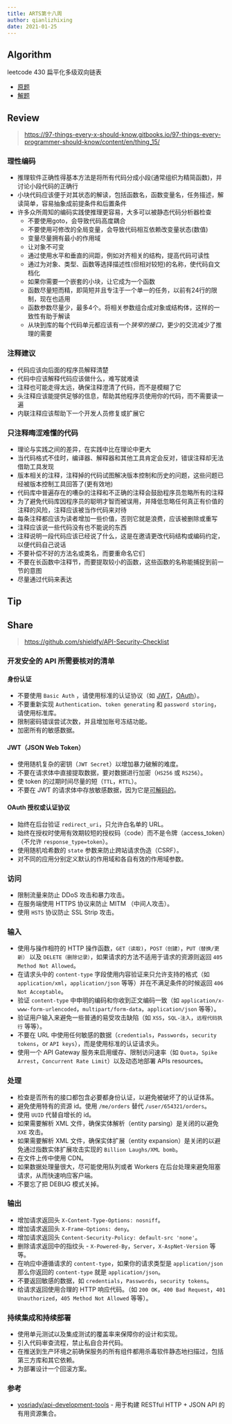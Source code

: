 ```yaml
---
title: ARTS第十八周
author: qianlizhixing
date: 2021-01-25
---
```


## Algorithm

leetcode 430 扁平化多级双向链表

- [原题](https://leetcode-cn.com/problems/flatten-a-multilevel-doubly-linked-list/)
- [解题](https://github.com/qianlizhixing12/leetcode/blob/master/c%2B%2B/430.cpp)

## Review

> https://97-things-every-x-should-know.gitbooks.io/97-things-every-programmer-should-know/content/en/thing_15/

### 理性编码

- 推理软件正确性得基本方法是将所有代码分成小段(通常组织为精简函数)，并讨论小段代码的正确行
- 小块代码应该便于对其状态的解读，包括函数名，函数变量名，任务描述，解读简单，容易抽象成前提条件和后置条件
- 许多众所周知的编码实践使推理更容易，大多可以被静态代码分析器检查
  - 不要使用goto，会导致代码高度耦合
  - 不要使用可修改的全局变量，会导致代码相互依赖改变量状态(数值)
  - 变量尽量拥有最小的作用域
  - 让对象不可变
  - 通过使用水平和垂直的间距，例如对齐相关的结构，提高代码可读性
  - 通过为对象、类型、函数等选择描述性(但相对较短)的名称，使代码自文档化
  - 如果你需要一个嵌套的小块，让它成为一个函数
  - 函数尽量短而精，即简短并且专注于一个单一的任务，以前有24行的限制，现在也适用
  - 函数参数尽量少，最多4个。将相关参数组合成对象或结构体，这样的一致性有助于解读
  - 从块到库的每个代码单元都应该有一个*狭窄的接口*，更少的交流减少了推理的需要

### 注释建议

- 代码应该向后面的程序员解释清楚
- 代码中应该解释代码应该做什么，难写就难读
- 注释也可能走得太远，确保注释澄清了代码，而不是模糊了它
- 头注释应该能提供足够的信息，帮助其他程序员使用你的代码，而不需要读一遍
- 内联注释应该帮助下一个开发人员修复或扩展它

### 只注释晦涩难懂的代码

- 理论与实践之间的差异，在实践中比在理论中更大
- 当代码格式不佳时，编译器、解释器和其他工具肯定会反对，错误注释却无法借助工具发现
- 版本相关的注释，注释掉的代码试图解决版本控制和历史的问题，这些问题已经被版本控制工具回答了(更有效地)
- 代码库中普遍存在的嘈杂的注释和不正确的注释会鼓励程序员忽略所有的注释
- 为了避免代码库因程序员的聪明才智而被误用，并降低忽略任何真正有价值的注释的风险，注释应该被当作代码来对待
- 每条注释都应该为读者增加一些价值，否则它就是浪费，应该被删除或重写
- 注释应该说一些代码没有也不能说的东西
- 注释说明一段代码应该已经说了什么，这是在邀请更改代码结构或编码约定，以便代码自己说话
- 不要补偿不好的方法名或类名，而要重命名它们
- 不要在长函数中注释节，而要提取较小的函数，这些函数的名称能捕捉到前一节的意图
- 尽量通过代码来表达

## Tip

## Share

> https://github.com/shieldfy/API-Security-Checklist

### 开发安全的 API 所需要核对的清单

#### 身份认证
- 不要使用 `Basic Auth` ，请使用标准的认证协议（如 [JWT](https://jwt.io/)，[OAuth](https://oauth.net/)）。
- 不要重新实现 `Authentication`、`token generating` 和 `password storing`，请使用标准库。
- 限制密码错误尝试次数，并且增加账号冻结功能。
- 加密所有的敏感数据。

#### JWT（JSON Web Token）
- 使用随机复杂的密钥（`JWT Secret`）以增加暴力破解的难度。
- 不要在请求体中直接提取数据，要对数据进行加密（`HS256` 或 `RS256`）。
- 使 token 的过期时间尽量的短（`TTL`，`RTTL`）。
- 不要在 JWT 的请求体中存放敏感数据，因为它是[可解码的](https://jwt.io/#debugger-io)。

#### OAuth 授权或认证协议
- 始终在后台验证 `redirect_uri`，只允许白名单的 URL。
- 始终在授权时使用有效期较短的授权码（code）而不是令牌（access_token）（不允许 `response_type=token`）。
- 使用随机哈希数的 `state` 参数来防止跨站请求伪造（CSRF）。
- 对不同的应用分别定义默认的作用域和各自有效的作用域参数。

### 访问
- 限制流量来防止 DDoS 攻击和暴力攻击。
- 在服务端使用 HTTPS 协议来防止 MITM （中间人攻击）。
- 使用 `HSTS` 协议防止 SSL Strip 攻击。

### 输入
- 使用与操作相符的 HTTP 操作函数，`GET（读取)`，`POST（创建）`，`PUT（替换/更新）` 以及 `DELETE（删除记录）`，如果请求的方法不适用于请求的资源则返回 `405 Method Not Allowed`。
- 在请求头中的 `content-type` 字段使用内容验证来只允许支持的格式（如 `application/xml`，`application/json` 等等）并在不满足条件的时候返回 `406 Not Acceptable`。
- 验证 `content-type` 中申明的编码和你收到正文编码一致（如 `application/x-www-form-urlencoded`，`multipart/form-data`，`application/json` 等等）。
- 验证用户输入来避免一些普通的易受攻击缺陷（如 `XSS`，`SQL-注入`，`远程代码执行` 等等）。
- 不要在 URL 中使用任何敏感的数据（`credentials`，`Passwords`，`security tokens`，or `API keys`），而是使用标准的认证请求头。
- 使用一个 API Gateway 服务来启用缓存、限制访问速率（如 `Quota`，`Spike Arrest`，`Concurrent Rate Limit`）以及动态地部署 APIs resources。

### 处理
- 检查是否所有的接口都包含必要都身份认证，以避免被破坏了的认证体系。
- 避免使用特有的资源 id。使用 `/me/orders` 替代 `/user/654321/orders`。
- 使用 `UUID` 代替自增长的 id。
- 如果需要解析 XML 文件，确保实体解析（entity parsing）是关闭的以避免 `XXE` 攻击。
- 如果需要解析 XML 文件，确保实体扩展（entity expansion）是关闭的以避免通过指数实体扩展攻击实现的 `Billion Laughs/XML bomb`。
- 在文件上传中使用 CDN。
- 如果数据处理量很大，尽可能使用队列或者 Workers 在后台处理来避免阻塞请求，从而快速响应客户端。
- 不要忘了把 DEBUG 模式关掉。

### 输出
- 增加请求返回头 `X-Content-Type-Options: nosniff`。
- 增加请求返回头 `X-Frame-Options: deny`。
- 增加请求返回头 `Content-Security-Policy: default-src 'none'`。
- 删除请求返回中的指纹头 - `X-Powered-By`，`Server`，`X-AspNet-Version` 等等。
- 在响应中遵循请求的 `content-type`，如果你的请求类型是 `application/json` 那么你返回的 `content-type` 就是 `application/json`。
- 不要返回敏感的数据，如 `credentials`，`Passwords`，`security tokens`。
- 给请求返回使用合理的 HTTP 响应代码。（如 `200 OK`，`400 Bad Request`，`401 Unauthorized`，`405 Method Not Allowed` 等等）。

### 持续集成和持续部署
- 使用单元测试以及集成测试的覆盖率来保障你的设计和实现。
- 引入代码审查流程，禁止私自合并代码。
- 在推送到生产环境之前确保服务的所有组件都用杀毒软件静态地扫描过，包括第三方库和其它依赖。
- 为部署设计一个回滚方案。

### 参考
- [yosriady/api-development-tools](https://github.com/yosriady/api-development-tools) - 用于构建 RESTful HTTP + JSON API 的有用资源集合。